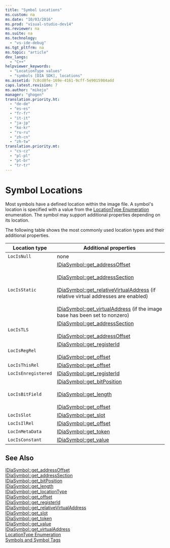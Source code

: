 ```yaml
---
title: "Symbol Locations"
ms.custom: na
ms.date: "10/03/2016"
ms.prod: "visual-studio-dev14"
ms.reviewer: na
ms.suite: na
ms.technology: 
  - "vs-ide-debug"
ms.tgt_pltfrm: na
ms.topic: "article"
dev_langs: 
  - "C++"
helpviewer_keywords: 
  - "LocationType values"
  - "symbols [DIA SDK], locations"
ms.assetid: 7c8cd8fe-169e-4161-9cff-5e9015984add
caps.latest.revision: 7
ms.author: "mikejo"
manager: "ghogen"
translation.priority.ht: 
  - "de-de"
  - "es-es"
  - "fr-fr"
  - "it-it"
  - "ja-jp"
  - "ko-kr"
  - "ru-ru"
  - "zh-cn"
  - "zh-tw"
translation.priority.mt: 
  - "cs-cz"
  - "pl-pl"
  - "pt-br"
  - "tr-tr"
---
```

# Symbol Locations
Most symbols have a defined location within the image file. A symbol's location is specified with a value from the [LocationType Enumeration](../debugger/locationtype.md) enumeration. The symbol may support additional properties depending on its location.  
  
 The following table shows the most commonly used location types and their additional properties.  
  
|Location type|Additional properties|  
|-------------------|---------------------------|  
|`LocIsNull`|none|  
|`LocIsStatic`|[IDiaSymbol::get_addressOffset](../debugger/idiasymbol--get_addressoffset.md)<br /><br /> [IDiaSymbol::get_addressSection](../debugger/idiasymbol--get_addresssection.md)<br /><br /> [IDiaSymbol::get_relativeVirtualAddress](../debugger/idiasymbol--get_relativevirtualaddress.md) (if relative virtual addresses are enabled)<br /><br /> [IDiaSymbol::get_virtualAddress](../debugger/idiasymbol--get_virtualaddress.md) (if the image base has been set to nonzero)|  
|`LocIsTLS`|[IDiaSymbol::get_addressSection](../debugger/idiasymbol--get_addresssection.md)<br /><br /> [IDiaSymbol::get_addressOffset](../debugger/idiasymbol--get_addressoffset.md)|  
|`LocIsRegRel`|[IDiaSymbol::get_registerId](../debugger/idiasymbol--get_registerid.md)<br /><br /> [IDiaSymbol::get_offset](../debugger/idiasymbol--get_offset.md)|  
|`LocIsThisRel`|[IDiaSymbol::get_offset](../debugger/idiasymbol--get_offset.md)|  
|`LocIsEnregistered`|[IDiaSymbol::get_registerId](../debugger/idiasymbol--get_registerid.md)|  
|`LocIsBitField`|[IDiaSymbol::get_bitPosition](../debugger/idiasymbol--get_bitposition.md)<br /><br /> [IDiaSymbol::get_length](../debugger/idiasymbol--get_length.md)<br /><br /> [IDiaSymbol::get_offset](../debugger/idiasymbol--get_offset.md)|  
|`LocIsSlot`|[IDiaSymbol::get_slot](../debugger/idiasymbol--get_slot.md)|  
|`LocIsIlRel`|[IDiaSymbol::get_offset](../debugger/idiasymbol--get_offset.md)|  
|`LocInMetaData`|[IDiaSymbol::get_token](../debugger/idiasymbol--get_token.md)|  
|`LocIsConstant`|[IDiaSymbol::get_value](../debugger/idiasymbol--get_value.md)|  
  
## See Also  
 [IDiaSymbol::get_addressOffset](../debugger/idiasymbol--get_addressoffset.md)   
 [IDiaSymbol::get_addressSection](../debugger/idiasymbol--get_addresssection.md)   
 [IDiaSymbol::get_bitPosition](../debugger/idiasymbol--get_bitposition.md)   
 [IDiaSymbol::get_length](../debugger/idiasymbol--get_length.md)   
 [IDiaSymbol::get_locationType](../debugger/idiasymbol--get_locationtype.md)   
 [IDiaSymbol::get_offset](../debugger/idiasymbol--get_offset.md)   
 [IDiaSymbol::get_registerId](../debugger/idiasymbol--get_registerid.md)   
 [IDiaSymbol::get_relativeVirtualAddress](../debugger/idiasymbol--get_relativevirtualaddress.md)   
 [IDiaSymbol::get_slot](../debugger/idiasymbol--get_slot.md)   
 [IDiaSymbol::get_token](../debugger/idiasymbol--get_token.md)   
 [IDiaSymbol::get_value](../debugger/idiasymbol--get_value.md)   
 [IDiaSymbol::get_virtualAddress](../debugger/idiasymbol--get_virtualaddress.md)   
 [LocationType Enumeration](../debugger/locationtype.md)   
 [Symbols and Symbol Tags](../debugger/symbols-and-symbol-tags.md)